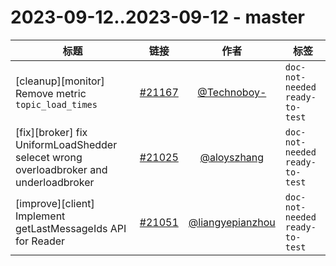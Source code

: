 # 2023-09-12..2023-09-12 - master
| 标题 | 链接 | 作者 | 标签 |
| - | :--: | :--: | - |
| [cleanup][monitor] Remove metric `topic_load_times` | [#21167](https://github.com/apache/pulsar/pull/21167) | [@Technoboy-](https://github.com/Technoboy-) | `doc-not-needed` `ready-to-test`  | 
| [fix][broker] fix UniformLoadShedder selecet wrong overloadbroker and underloadbroker | [#21025](https://github.com/apache/pulsar/pull/21025) | [@aloyszhang](https://github.com/aloyszhang) | `doc-not-needed` `ready-to-test`  | 
| [improve][client] Implement getLastMessageIds API for Reader | [#21051](https://github.com/apache/pulsar/pull/21051) | [@liangyepianzhou](https://github.com/liangyepianzhou) | `doc-not-needed` `ready-to-test`  | 

